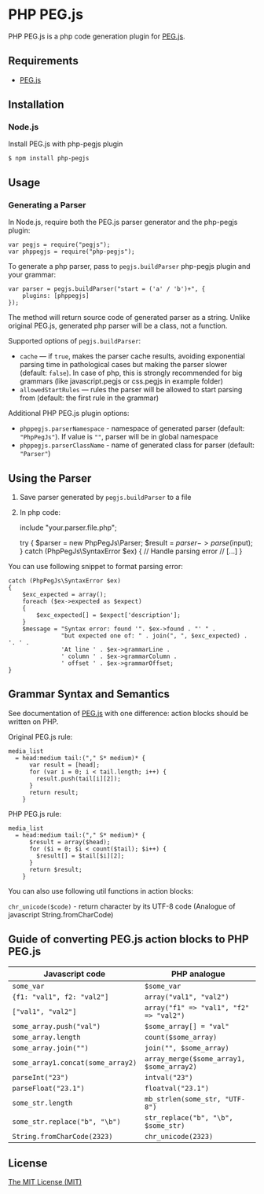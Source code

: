 PHP PEG.js
======

PHP PEG.js is a php code generation plugin for 
[PEG.js](https://github.com/dmajda/pegjs).

## Requirements

* [PEG.js](http://pegjs.majda.cz/) 

Installation
------------

### Node.js

Install PEG.js with php-pegjs plugin

    $ npm install php-pegjs

Usage
-----

### Generating a Parser

In Node.js, require both the PEG.js parser generator and the php-pegjs plugin:

    var pegjs = require("pegjs");
    var phppegjs = require("php-pegjs");

To generate a php parser, pass to `pegjs.buildParser` php-pegjs plugin and your grammar:

    var parser = pegjs.buildParser("start = ('a' / 'b')+", {
        plugins: [phppegjs]
    });


The method will return source code of generated parser as a string. Unlike original PEG.js, generated php parser will be a class, not a function.

Supported options of `pegjs.buildParser`:

  * `cache` — if `true`, makes the parser cache results, avoiding exponential
    parsing time in pathological cases but making the parser slower (default:
    `false`). In case of php, this is strongly recommended for big grammars
    (like javascript.pegjs or css.pegjs in example folder)
  * `allowedStartRules` — rules the parser will be allowed to start parsing from
    (default: the first rule in the grammar)

Additional PHP PEG.js plugin options:  

  * `phppegjs.parserNamespace` - namespace of generated parser (default: `"PhpPegJs"`). If value is `""`, parser will be in global namespace
  * `phppegjs.parserClassName` - name of generated class for parser (default: `"Parser"`)

Using the Parser
----------------

1) Save parser generated by `pegjs.buildParser` to a file

2) In php code:

    include "your.parser.file.php";
    
    try
    {
        $parser = new PhpPegJs\Parser;
        $result = $parser->parse($input);
    }
    catch (PhpPegJs\SyntaxError $ex)
    {
        // Handle parsing error
        // [...]
    }

You can use following snippet to format parsing error:

    catch (PhpPegJs\SyntaxError $ex)
    {
        $exc_expected = array();
        foreach ($ex->expected as $expect)
        {
            $exc_expected[] = $expect['description'];
        }
        $message = "Syntax error: found '". $ex->found . "' " .
                   "but expected one of: " . join(", ", $exc_expected) . '. ' .
                   'At line ' . $ex->grammarLine . 
                   ' column ' . $ex->grammarColumn . 
                   ' offset ' . $ex->grammarOffset;
    }

Grammar Syntax and Semantics
----------------------------

See documentation of [PEG.js](https://github.com/dmajda/pegjs#grammar-syntax-and-semantics) with one difference: action blocks should be written on PHP.

Original PEG.js rule:

    media_list
      = head:medium tail:("," S* medium)* {
          var result = [head];
          for (var i = 0; i < tail.length; i++) {
            result.push(tail[i][2]);
          }
          return result;
        }
        
PHP PEG.js rule:

    media_list
      = head:medium tail:("," S* medium)* {
          $result = array($head);
          for ($i = 0; $i < count($tail); $i++) {
            $result[] = $tail[$i][2];
          }
          return $result;
        }
        
You can also use following util functions in action blocks:

`chr_unicode($code)` - return character by its UTF-8 code (Analogue of javascript  String.fromCharCode)

Guide of converting PEG.js action blocks to PHP PEG.js
------------------------------------------------------

| Javascript code                   | PHP analogue                              | 
| --------------------------------- | ----------------------------------------- |
| `some_var`                        | `$some_var`                               |
| `{f1: "val1", f2: "val2"]`        | `array("val1", "val2")`                   |
| `["val1", "val2"]`                | `array("f1" => "val1", "f2" => "val2")`   |
| `some_array.push("val")`          | `$some_array[] = "val"`                   |
| `some_array.length`               | `count($some_array)`                      |
| `some_array.join("")`             | `join("", $some_array)`                   |
| `some_array1.concat(some_array2)` | `array_merge($some_array1, $some_array2)` |
| `parseInt("23")`                  | `intval("23")`                            |
| `parseFloat("23.1")`              | `floatval("23.1")`                        |
| `some_str.length`                 | `mb_strlen(some_str, "UTF-8")`            |
| `some_str.replace("b", "\b")`     | `str_replace("b", "\b", $some_str)`       |
| `String.fromCharCode(2323)`       | `chr_unicode(2323)`                       |

License
-------

[The MIT License (MIT)](http://opensource.org/licenses/MIT)